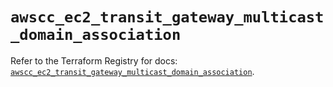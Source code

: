# `awscc_ec2_transit_gateway_multicast_domain_association`

Refer to the Terraform Registry for docs: [`awscc_ec2_transit_gateway_multicast_domain_association`](https://registry.terraform.io/providers/hashicorp/awscc/0.70.0/docs/resources/ec2_transit_gateway_multicast_domain_association).
